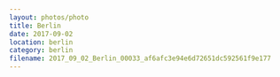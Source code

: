 ```yaml
---
layout: photos/photo
title: Berlin
date: 2017-09-02
location: berlin
category: berlin
filename: 2017_09_02_Berlin_00033_af6afc3e94e6d72651dc592561f9e177
---
```

